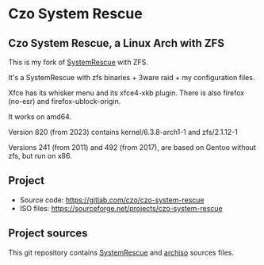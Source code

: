 # Czo System Rescue

## Czo System Rescue, a Linux Arch with ZFS

This is my fork of [SystemRescue](https://www.system-rescue.org/) with ZFS.

It's a SystemRescue with zfs binaries + 3ware raid + my configuration files.

Xfce has its whisker menu and its xfce4-xkb plugin. There is also firefox (no-esr) and firefox-ublock-origin.

It works on amd64.

Version 820 (from 2023) contains kernel/6.3.8-arch1-1 and zfs/2.1.12-1

Versions 241 (from 2011) and 492 (from 2017), are based on Gentoo without zfs, but run on x86.

## Project

* Source code: https://gitlab.com/czo/czo-system-rescue
* ISO files: https://sourceforge.net/projects/czo-system-rescue

## Project sources

This git repository contains [SystemRescue](https://gitlab.com/systemrescue/systemrescue-sources) and [archiso](https://gitlab.archlinux.org/archlinux/archiso/) sources files.


